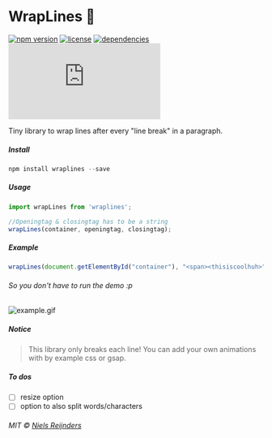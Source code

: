 # WrapLines 📖

[![npm version](https://img.shields.io/npm/v/wraplines.svg?style=for-the-badge&colorB=%23000)](https://www.npmjs.com/package/wraplines)
[![license](https://img.shields.io/npm/l/wraplines.svg?style=for-the-badge&colorB=%23000)](https://github.com/nielsreijnders/wrapLines/blob/master/LICENSE)
[![dependencies](https://img.shields.io/badge/dependencies-none-ff69b4.svg?style=for-the-badge&colorB=%23000)](https://github.com)
[![gzip size](http://img.badgesize.io/https://unpkg.com/wraplines/dist/wrapLines.mjs?colorB=black&compression=gzip&style=for-the-badge)](https://unpkg.com/wraplines)

 Tiny library to wrap lines after every "line break" in a paragraph. 

##### Install

```js
npm install wraplines --save
```

##### Usage

```js
import wrapLines from 'wraplines';

//Openingtag & closingtag has to be a string
wrapLines(container, openingtag, closingtag);
```

##### Example

```js
wrapLines(document.getElementById("container"), "<span><thisiscoolhuh>", "</span></thisiscoolhuh>");
```
###### So you don't have to run the demo :p

![example.gif](https://media.giphy.com/media/jxchZz0EDhQ7QmYEwD/giphy.gif)

##### Notice

> This library only breaks each line! You can add your own animations with by example css or gsap.

##### To dos

- [ ] resize option
- [ ] option to also split words/characters

###### MIT © <a href="#?????portfolio_coming_soon">Niels Reijnders</a>
